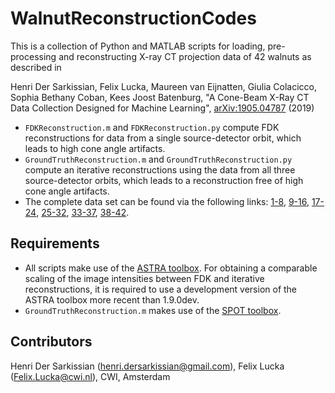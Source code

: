 # WalnutReconstructionCodes
This is a collection of Python and MATLAB scripts for loading, pre-processing and 
reconstructing X-ray CT projection data of 42 walnuts as described in

Henri Der Sarkissian, Felix Lucka, Maureen van Eijnatten,
Giulia Colacicco, Sophia Bethany Coban, Kees Joost Batenburg, "A Cone-Beam X-Ray CT Data Collection Designed for Machine Learning",  [arXiv:1905.04787](https://arxiv.org/abs/1905.04787) (2019)

* `FDKReconstruction.m` and `FDKReconstruction.py` compute FDK reconstructions for data from a single source-detector orbit, which leads to high cone angle artifacts.
* `GroundTruthReconstruction.m` and `GroundTruthReconstruction.py` compute an iterative reconstructions using the data from all three source-detector orbits, which leads to a reconstruction free of high cone angle artifacts.
* The complete data set can be found via the following links: [1-8](https://doi.org/10.5281/zenodo.2686725), [9-16](https://doi.org/10.5281/zenodo.2686970), [17-24](https://doi.org/10.5281/zenodo.2687386), [25-32](https://doi.org/10.5281/zenodo.2687634), [33-37](https://doi.org/10.5281/zenodo.2687896), [38-42](https://doi.org/10.5281/zenodo.2688111).

## Requirements

* All scripts make use of the [ASTRA toolbox](www.astra-toolbox.com). For obtaining a comparable scaling of the image intensities between FDK and iterative reconstructions, it is required to use a development version of the ASTRA toolbox more recent than 1.9.0dev.
* `GroundTruthReconstruction.m` makes use of the [SPOT toolbox](http://www.cs.ubc.ca/labs/scl/spot/).

## Contributors

Henri Der Sarkissian (henri.dersarkissian@gmail.com), Felix Lucka (Felix.Lucka@cwi.nl), CWI, Amsterdam
